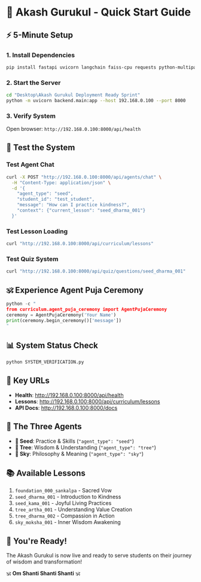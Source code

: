 # 🚀 Akash Gurukul - Quick Start Guide

## ⚡ 5-Minute Setup

### 1. Install Dependencies
```bash
pip install fastapi uvicorn langchain faiss-cpu requests python-multipart
```

### 2. Start the Server
```bash
cd "Desktop\Akash Gurukul Deployment Ready Sprint"
python -m uvicorn backend.main:app --host 192.168.0.100 --port 8000
```

### 3. Verify System
Open browser: `http://192.168.0.100:8000/api/health`

## 🧪 Test the System

### Test Agent Chat
```bash
curl -X POST "http://192.168.0.100:8000/api/agents/chat" \
  -H "Content-Type: application/json" \
  -d '{
    "agent_type": "seed",
    "student_id": "test_student",
    "message": "How can I practice kindness?",
    "context": {"current_lesson": "seed_dharma_001"}
  }'
```

### Test Lesson Loading
```bash
curl "http://192.168.0.100:8000/api/curriculum/lessons"
```

### Test Quiz System
```bash
curl "http://192.168.0.100:8000/api/quiz/questions/seed_dharma_001"
```

## 🕉️ Experience Agent Puja Ceremony

```python
python -c "
from curriculum.agent_puja_ceremony import AgentPujaCeremony
ceremony = AgentPujaCeremony('Your Name')
print(ceremony.begin_ceremony()['message'])
"
```

## 📊 System Status Check

```bash
python SYSTEM_VERIFICATION.py
```

## 🎯 Key URLs

- **Health**: http://192.168.0.100:8000/api/health
- **Lessons**: http://192.168.0.100:8000/api/curriculum/lessons  
- **API Docs**: http://192.168.0.100:8000/docs

## 🤖 The Three Agents

- **🌱 Seed**: Practice & Skills (`"agent_type": "seed"`)
- **🌳 Tree**: Wisdom & Understanding (`"agent_type": "tree"`)
- **🌌 Sky**: Philosophy & Meaning (`"agent_type": "sky"`)

## 📚 Available Lessons

1. `foundation_000_sankalpa` - Sacred Vow
2. `seed_dharma_001` - Introduction to Kindness
3. `seed_kama_001` - Joyful Living Practices
4. `tree_artha_001` - Understanding Value Creation
5. `tree_dharma_002` - Compassion in Action
6. `sky_moksha_001` - Inner Wisdom Awakening

## 🎉 You're Ready!

The Akash Gurukul is now live and ready to serve students on their journey of wisdom and transformation!

🕉️ **Om Shanti Shanti Shanti** 🕉️
